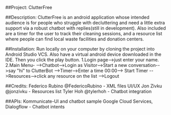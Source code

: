 ##Project: 
ClutterFree

##Description: 
ClutterFree is an android application whose intended audience is for people who struggle with decluttering and need a little extra support via a robust chatbot with replies(still in development).
Also included are a timer for the user to track their cleaning sessions, and a resource list where people can find local waste facilities and
donation centers.

##Installation: 
Run locally on your computer by cloning the project into Android Studio VCS. Also have a virtual android device downloaded in the IDE. Then you click the play button.
1.Login page-->just enter your name.
2.Main Menu-
-->Chatbot-->Login as Visitor-->Start a new conversation-->say "hi" to ClutterBot
-->Timer-->Enter a time 00:00--> Start Timer
-->Resources-->click any resource on the list
-->Logout

##Credits: 
Federico Rubino @FedericoRubino - XML files UI/UX
Jon Zivku @jonzivku - Resources list
Tyler Hoh @tylerhoh - Chatbot integration

##APIs:
Kommunicate-UI and chatbot sample
Google Cloud Services, Dialogflow - Chatbot intents
